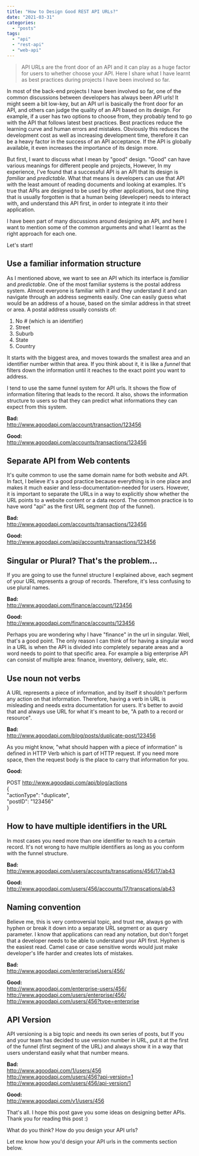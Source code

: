 ```yaml
---
title: "How to Design Good REST API URLs?"
date: "2021-03-31"
categories: 
  - "posts"
tags: 
  - "api"
  - "rest-api"
  - "web-api"
---
```


> API URLs are the front door of an API and it can play as a huge factor for users to whether choose your API. Here I share what I have learnt as best practices during projects I have been involved so far.

In most of the back-end projects I have been involved so far, one of the common discussions between developers has always been API urls! It might seem a bit low-key, but an API url is basically the front door for an API, and others can judge the quality of an API based on its design. For example, if a user has two options to choose from, they probably tend to go with the API that follows latest best practices. Best practices reduce the learning curve and human errors and mistakes. Obviously this reduces the development cost as well as increasing development time, therefore it can be a heavy factor in the success of an API acceptance. If the API is globally available, it even increases the importance of its design more.

But first, I want to discuss what I mean by "good" design. "Good" can have various meanings for different people and projects, However, In my experience, I've found that a successful API is an API that its design is _familiar_ and _predictable_. What that means is developers can use that API with the least amount of reading documents and looking at examples. It's true that APIs are designed to be used by other applications, but one thing that is usually forgotten is that a human being (developer) needs to interact with, and understand this API first, in order to integrate it into their application.

I have been part of many discussions around designing an API, and here I want to mention some of the common arguments and what I learnt as the right approach for each one.

Let's start!

## Use a familiar information structure

As I mentioned above, we want to see an API which its interface is _familiar_ and _predictable_. One of the most familiar systems is the postal address system. Almost everyone is familiar with it and they understand it and can navigate through an address segments easily. One can easily guess what would be an address of a house, based on the similar address in that street or area. A postal address usually consists of:

1. No # (which is an identifier)
2. Street
3. Suburb
4. State
5. Country

It starts with the biggest area, and moves towards the smallest area and an identifier number within that area. If you think about it, it is like a _funnel_ that filters down the information until it reaches to the exact point you want to address.

I tend to use the same funnel system for API urls. It shows the flow of information filtering that leads to the record. It also, shows the information structure to users so that they can predict what informations they can expect from this system.

**Bad:**  
http://www.agoodapi.com/account/transaction/123456

**Good:**  
http://www.agoodapi.com/accounts/transactions/123456

## Separate API from Web contents

It's quite common to use the same domain name for both website and API. In fact, I believe it's a good practice because everything is in one place and makes it much easier and less-documentation-needed for users. However, it is important to separate the URLs in a way to explicitly show whether the URL points to a website content or a data record. The common practice is to have word "api" as the first URL segment (top of the funnel).

**Bad:**  
http://www.agoodapi.com/accounts/transactions/123456

**Good:**  
http://www.agoodapi.com/api/accounts/transactions/123456

## Singular or Plural? That's the problem...

If you are going to use the funnel structure I explained above, each segment of your URL represents a group of records. Therefore, it's less confusing to use plural names.

**Bad:**  
http://www.agoodapi.com/finance/account/123456

**Good:**  
http://www.agoodapi.com/finance/accounts/123456

Perhaps you are wondering why I have "finance" in the url in singular. Well, that's a good point. The only reason I can think of for having a singular word in a URL is when the API is divided into completely separate areas and a word needs to point to that specific area. For example a big enterprise API can consist of multiple area: finance, inventory, delivery, sale, etc.

## Use noun not verbs

A URL represents a piece of information, and by itself it shouldn't perform any action on that information. Therefore, having a verb in URL is misleading and needs extra documentation for users. It's better to avoid that and always use URL for what it's meant to be, "A path to a record or resource".

**Bad:**  
http://www.agoodapi.com/blog/posts/duplicate-post/123456

As you might know, "what should happen with a piece of information" is defined in HTTP Verb which is part of HTTP request. If you need more space, then the request body is the place to carry that information for you.

**Good:**

POST http://www.agoodapi.com/api/blog/actions  
{  
"actionType": "duplicate",  
"postID": "123456"  
}

## How to have multiple identifiers in the URL

In most cases you need more than one identifier to reach to a certain record. It's not wrong to have multiple identifiers as long as you conform with the funnel structure.

**Bad:**  
http://www.agoodapi.com/users/accounts/transcations/456/17/ab43

**Good:**  
http://www.agoodapi.com/users/456/accounts/17/transcations/ab43

## Naming convention

Believe me, this is very controversial topic, and trust me, always go with hyphen or break it down into a separate URL segment or as query parameter. I know that applications can read any notation, but don't forget that a developer needs to be able to understand your API first. Hyphen is the easiest read. Camel case or case sensitive words would just make developer's life harder and creates lots of mistakes.

**Bad:**  
http://www.agoodapi.com/enterpriseUsers/456/

**Good:**  
http://www.agoodapi.com/enterprise-users/456/  
http://www.agoodapi.com/users/enterprise/456/  
http://www.agoodapi.com/users/456?type=enterprise

## API Version

API versioning is a big topic and needs its own series of posts, but If you and your team has decided to use version number in URL, put it at the first of the funnel (first segment of the URL) and always show it in a way that users understand easily what that number means.

**Bad:**  
http://www.agoodapi.com/1/users/456  
http://www.agoodapi.com/users/456?api-version=1  
http://www.agoodapi.com/users/456/api-version/1

**Good:**  
http://www.agoodapi.com/v1/users/456

That's all. I hope this post gave you some ideas on designing better APIs. Thank you for reading this post :)

What do you think? How do you design your API urls?

Let me know how you'd design your API urls in the comments section below.

